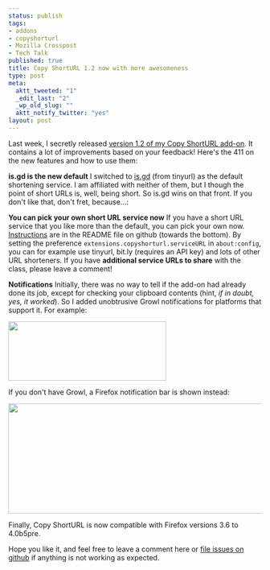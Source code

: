 ```yaml
--- 
status: publish
tags: 
- addons
- copyshorturl
- Mozilla Crosspost
- Tech Talk
published: true
title: Copy ShortURL 1.2 now with more awesomeness
type: post
meta: 
  aktt_tweeted: "1"
  _edit_last: "2"
  _wp_old_slug: ""
  aktt_notify_twitter: "yes"
layout: post
---
```

Last week, I secretly released <a href="https://addons.mozilla.org/en-US/firefox/addon/197224/">version 1.2 of my Copy ShortURL add-on</a>. It contains a lot of improvements based on your feedback! Here's the 411 on the new features and how to use them:

<strong>is.gd is the new default</strong>
I switched to <a href="http://is.gd">is.gd</a> (from tinyurl) as the default shortening service. I am affiliated with neither of them, but I though the point of short URLs is, well, being short. So is.gd wins on that front. If you don't like that, don't fret, because...:

<strong>You can pick your own short URL service now</strong>
If you have a short URL service that you like more than the default, you can pick your own now. <a href="http://github.com/fwenzel/copy-shorturl/blob/master/README.md">Instructions</a> are in the README file on github (towards the bottom). By setting the preference <code>extensions.copyshorturl.serviceURL</code> in <code>about:config</code>, you can for example use tinyurl, bit.ly (requires an API key) and lots of other URL shorteners. If you have <strong>additional service URLs to share</strong> with the class, please leave a comment!

<strong>Notifications</strong>
Initially, there was no way to tell if the add-on had already done its job, except for checking your clipboard contents (hint, <em>if in doubt, yes, it worked</em>). So I added unobtrusive Growl notifications for platforms that support it. For example:

<img src="http://fredericiana.com/wp-content/uploads/2010/09/copyshorturl-growl.jpg" alt="" title="Copy ShortURL Growl Notification" width="314" height="118" class="aligncenter size-full wp-image-2942" />

If you don't have Growl, a Firefox notification bar is shown instead:

<img src="http://fredericiana.com/wp-content/uploads/2010/09/copyshorturl-nogrowl-575x219.jpg" alt="" title="Copy ShortURL NoGrowl notification" width="575" height="219" class="aligncenter size-large wp-image-2945" />

Finally, Copy ShortURL is now compatible with Firefox versions 3.6 to 4.0b5pre.

Hope you like it, and feel free to leave a comment here or <a href="http://github.com/fwenzel/copy-shorturl/issues">file issues on github</a> if anything is not working as expected.
